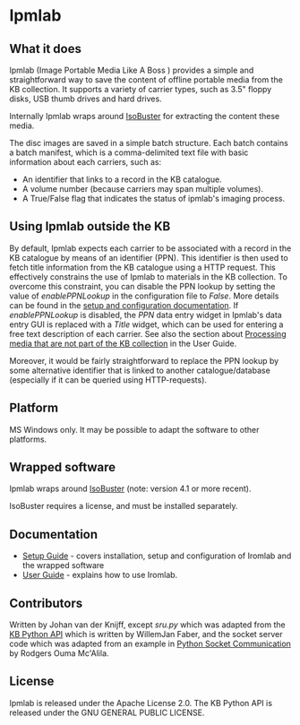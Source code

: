 # Ipmlab

## What it does

Ipmlab (Image Portable Media Like A Boss ) provides a simple and straightforward way to save the content of offline portable media from the KB collection. It supports a variety of carrier types, such as 3.5" floppy disks, USB thumb drives and hard drives.

Internally Ipmlab wraps around [IsoBuster](https://www.isobuster.com/) for extracting the content these media.

The disc images are saved in a simple batch structure. Each batch contains a batch manifest, which is a comma-delimited text file with basic information about each carriers, such as:

- An identifier that links to a record in the KB catalogue.
- A volume number (because carriers may span multiple volumes).
- A True/False flag that indicates the status of ipmlab's imaging process.

## Using Ipmlab outside the KB

By default, Ipmlab expects each carrier to be associated with a record in the KB catalogue by means of an identifier (PPN). This identifier is then used to fetch title information from the KB catalogue using a HTTP request. This effectively constrains the use of Ipmlab to materials in the KB collection. To overcome this constraint, you can disable the PPN lookup by setting the value of *enablePPNLookup* in the configuration file to *False*. More details can be found in the [setup and configuration documentation](./doc/setupIpmlab.md#enableppnlookup). If *enablePPNLookup* is disabled, the *PPN* data entry widget in Ipmlab's data entry GUI is replaced with a *Title* widget, which can be used for entering a free text description of each carrier. See also the section about [Processing media that are not part of the KB collection](./doc/userGuide.md#processing-media-that-are-not-part-of-the-kb-collection) in the User Guide.

Moreover, it would be fairly straightforward to replace the PPN lookup by some alternative identifier that is linked to another catalogue/database (especially if it can be queried using HTTP-requests).

## Platform

MS Windows only. It may be possible to adapt the software to other platforms.

## Wrapped software

Ipmlab wraps around [IsoBuster](https://www.isobuster.com/) (note: version 4.1 or more recent).

IsoBuster requires a license, and must be installed separately.

## Documentation

* [Setup Guide](./doc/setupGuide.md) - covers installation, setup and configuration of Iromlab and the wrapped software
* [User Guide](./doc/userGuide.md) - explains how to use Iromlab.

## Contributors

Written by Johan van der Knijff, except *sru.py* which was adapted from the [KB Python API](https://github.com/KBNLresearch/KB-python-API) which is written by WillemJan Faber, and the socket server code which  was adapted from an example in [Python Socket Communication](https://medium.com/python-pandemonium/python-socket-communication-e10b39225a4c) by Rodgers Ouma Mc'Alila.

## License

Ipmlab is released under the  Apache License 2.0. The KB Python API is released under the GNU GENERAL PUBLIC LICENSE.

